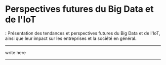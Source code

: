 # Perspectives futures du Big Data et de l'IoT
 : Présentation des tendances et perspectives futures du Big Data et de l'IoT, ainsi que leur impact sur les entreprises et la société en général.

-------
write here

-------